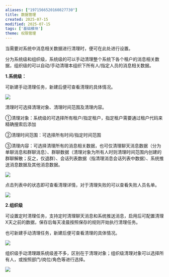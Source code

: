 ```yaml
---
aliases: ["1971566520160827730"]
title: 数据管理
created: 2025-07-15
modified: 2025-07-15
tags: ['基础模块']
theme: 权限管理
---
```


当需要对系统中消息相关数据进行清理时，便可在此处进行设置。

分为系统级和组织级，系统级的可以手动清理整个系统下各个租户的消息相关数据，组织级的可以自动/手动清理本组织下所有人/指定人员的消息相关数据。

**1.系统级：**

可新建手动清理任务，新建后便可查看清理的具体情况。

![](0d9c895c229bcba38ba5ca1c2edc18c3.jpg)

清理时可选择清理对象、清理时间范围及清理内容。

①清理对象：系统级的可选择所有租户/指定租户，指定租户需要通过租户代码来精确搜索后添加

②清理时间范围：可选择所有时间/指定时间范围

③清理内容：可选择清理所有的消息相关数据，也可仅清理聊天消息数据（分为单聊消息和群聊消息）、群聊数据（清理对象为所有人时则清理时间范围内创建的群聊解散；反之，仅退群）、会话列表数据（指清理消息会话列表中数据）、系统推送消息数据及其他消息数据。

![](a903ccedf2346d36b854eddfecd2d562.jpg)

点击列表中的状态即可查看清理详情，对于清理失败的可以查看失败人员名单。

![](3427297afa74c854011cc840b4920095.jpg)

**2.组织级**

可设置定时清理任务，支持定时清理聊天消息和系统推送消息，启用后可配置清理X天之前的数据，保存后每天凌晨按照保存的规则开始执行清理任务。

也可新建手动清理任务，新建后便可查看清理的具体情况。

![](e338901b24c485dc768ee0baf7aabb04.jpg)

组织级手动清理跟系统级差不多，区别在于清理对象；组织级清理对象可以选择所有人，或按照部门/岗位/角色等进行选择。

![](6e94db86b9646af178c4f582a3224650.jpg)